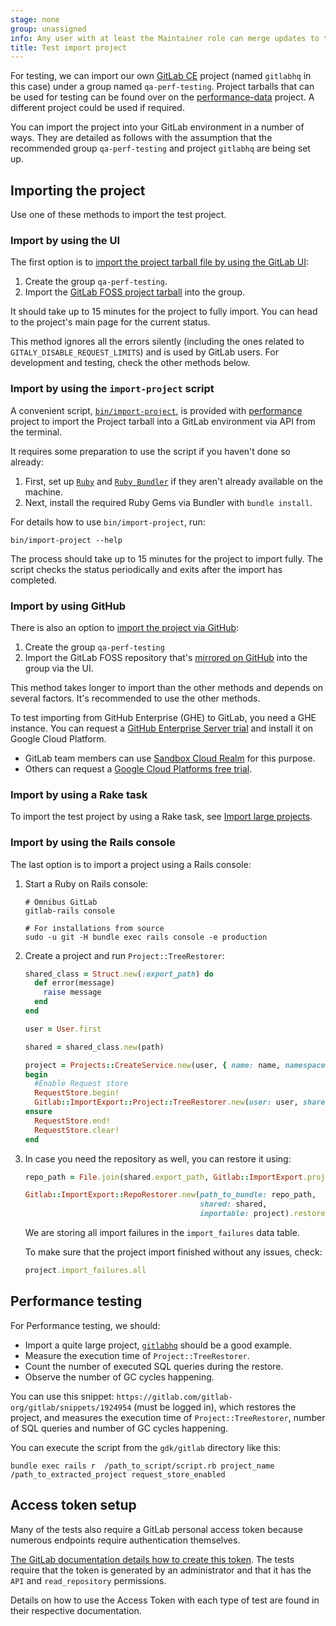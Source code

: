```yaml
---
stage: none
group: unassigned
info: Any user with at least the Maintainer role can merge updates to this content. For details, see https://docs.gitlab.com/development/development_processes/#development-guidelines-review.
title: Test import project
---
```


For testing, we can import our own [GitLab CE](https://gitlab.com/gitlab-org/gitlab-foss/) project (named `gitlabhq` in this case) under a group named `qa-perf-testing`. Project tarballs that can be used for testing can be found over on the [performance-data](https://gitlab.com/gitlab-org/quality/performance-data) project. A different project could be used if required.

You can import the project into your GitLab environment in a number of ways. They are detailed as follows with the
assumption that the recommended group `qa-perf-testing` and project `gitlabhq` are being set up.

## Importing the project

Use one of these methods to import the test project.

### Import by using the UI

The first option is to [import the project tarball file by using the GitLab UI](../user/project/settings/import_export.md#import-a-project-and-its-data):

1. Create the group `qa-perf-testing`.
1. Import the [GitLab FOSS project tarball](https://gitlab.com/gitlab-org/quality/performance-data/-/blob/master/projects_export/gitlabhq_export.tar.gz) into the group.

It should take up to 15 minutes for the project to fully import. You can head to the project's main page for the current status.

This method ignores all the errors silently (including the ones related to `GITALY_DISABLE_REQUEST_LIMITS`) and is used by GitLab users. For development and testing, check the other methods below.

### Import by using the `import-project` script

A convenient script, [`bin/import-project`](https://gitlab.com/gitlab-org/quality/performance/-/blob/main/bin/import-project), is provided with [performance](https://gitlab.com/gitlab-org/quality/performance) project to import the Project tarball into a GitLab environment via API from the terminal.

It requires some preparation to use the script if you haven't done so already:

1. First, set up [`Ruby`](https://www.ruby-lang.org/en/documentation/installation/) and [`Ruby Bundler`](https://bundler.io) if they aren't already available on the machine.
1. Next, install the required Ruby Gems via Bundler with `bundle install`.

For details how to use `bin/import-project`, run:

```shell
bin/import-project --help
```

The process should take up to 15 minutes for the project to import fully. The script checks the status periodically and exits after the import has completed.

### Import by using GitHub

There is also an option to [import the project via GitHub](../user/project/import/github.md):

1. Create the group `qa-perf-testing`
1. Import the GitLab FOSS repository that's [mirrored on GitHub](https://github.com/gitlabhq/gitlabhq) into the group via the UI.

This method takes longer to import than the other methods and depends on several factors. It's recommended to use the other methods.

To test importing from GitHub Enterprise (GHE) to GitLab, you need a GHE instance. You can request a
[GitHub Enterprise Server trial](https://docs.github.com/en/enterprise-cloud@latest/admin/overview/setting-up-a-trial-of-github-enterprise-server) and install it on Google Cloud Platform.

- GitLab team members can use [Sandbox Cloud Realm](https://handbook.gitlab.com/handbook/company/infrastructure-standards/realms/sandbox/) for this purpose.
- Others can request a [Google Cloud Platforms free trial](https://cloud.google.com/free).

### Import by using a Rake task

To import the test project by using a Rake task, see
[Import large projects](../administration/raketasks/project_import_export.md#import-large-projects).

### Import by using the Rails console

The last option is to import a project using a Rails console:

1. Start a Ruby on Rails console:

   ```shell
   # Omnibus GitLab
   gitlab-rails console

   # For installations from source
   sudo -u git -H bundle exec rails console -e production
   ```

1. Create a project and run `Project::TreeRestorer`:

   ```ruby
   shared_class = Struct.new(:export_path) do
     def error(message)
       raise message
     end
   end

   user = User.first

   shared = shared_class.new(path)

   project = Projects::CreateService.new(user, { name: name, namespace: user.namespace }).execute
   begin
     #Enable Request store
     RequestStore.begin!
     Gitlab::ImportExport::Project::TreeRestorer.new(user: user, shared: shared, project: project).restore
   ensure
     RequestStore.end!
     RequestStore.clear!
   end
   ```

1. In case you need the repository as well, you can restore it using:

   ```ruby
   repo_path = File.join(shared.export_path, Gitlab::ImportExport.project_bundle_filename)

   Gitlab::ImportExport::RepoRestorer.new(path_to_bundle: repo_path,
                                          shared: shared,
                                          importable: project).restore
   ```

   We are storing all import failures in the `import_failures` data table.

   To make sure that the project import finished without any issues, check:

   ```ruby
   project.import_failures.all
   ```

## Performance testing

For Performance testing, we should:

- Import a quite large project, [`gitlabhq`](https://gitlab.com/gitlab-org/quality/performance-data#gitlab-performance-test-framework-data) should be a good example.
- Measure the execution time of `Project::TreeRestorer`.
- Count the number of executed SQL queries during the restore.
- Observe the number of GC cycles happening.

You can use this snippet: `https://gitlab.com/gitlab-org/gitlab/snippets/1924954` (must be logged in), which restores the project, and measures the execution time of `Project::TreeRestorer`, number of SQL queries and number of GC cycles happening.

You can execute the script from the `gdk/gitlab` directory like this:

```shell
bundle exec rails r  /path_to_script/script.rb project_name /path_to_extracted_project request_store_enabled
```

## Access token setup

Many of the tests also require a GitLab personal access token because numerous endpoints require authentication themselves.

[The GitLab documentation details how to create this token](../user/profile/personal_access_tokens.md#create-a-personal-access-token).
The tests require that the token is generated by an administrator and that it has the `API` and `read_repository` permissions.

Details on how to use the Access Token with each type of test are found in their respective documentation.
